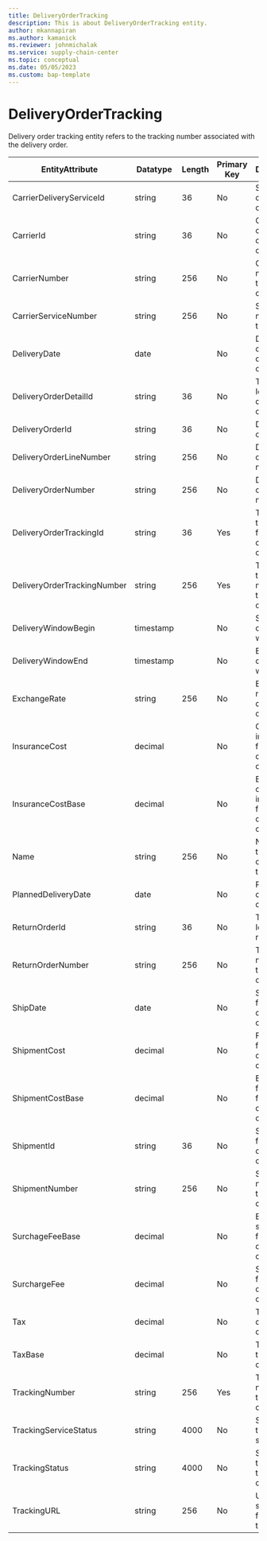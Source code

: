 ```yaml
---
title: DeliveryOrderTracking
description: This is about DeliveryOrderTracking entity.
author: mkannapiran
ms.author: kamanick
ms.reviewer: johnmichalak
ms.service: supply-chain-center
ms.topic: conceptual
ms.date: 05/05/2023
ms.custom: bap-template
---
```


# **DeliveryOrderTracking**

Delivery order tracking entity refers to the tracking number associated with the delivery order.


|	EntityAttribute	|	Datatype	|	Length	|	Primary Key	|	Description	|
|---------------|--------|------|----------|-----------|
|	CarrierDeliveryServiceId	|	string	|	36	|	No	|	Service Id of the carrier	|
|	CarrierId	|	string	|	36	|	No	|	Carrier Id of the delivery order	|
|	CarrierNumber	|	string	|	256	|	No	|	Carrier number for the delivery order 	|
|	CarrierServiceNumber	|	string	|	256	|	No	|	Service number of the carrier	|
|	DeliveryDate	|	date	|		|	No	|	Delivery date of the delivery order	|
|	DeliveryOrderDetailId	|	string	|	36	|	No	|	The unique Id of the delivery order line	|
|	DeliveryOrderId	|	string	|	36	|	No	|	Delivery order Id	|
|	DeliveryOrderLineNumber	|	string	|	256	|	No	|	Delivery order line number	|
|	DeliveryOrderNumber	|	string	|	256	|	No	|	Delivery order number	|
|	DeliveryOrderTrackingId	|	string	|	36	|	Yes	|	The unique tracking Id for the delivery order	|
|	DeliveryOrderTrackingNumber	|	string	|	256	|	Yes	|	The unique tracking number for the delivery order	|
|	DeliveryWindowBegin	|	timestamp	|		|	No	|	Start date of delivery window	|
|	DeliveryWindowEnd	|	timestamp	|		|	No	|	End date of delivery window	|
|	ExchangeRate	|	string	|	256	|	No	|	Exchange rate for this delivery order	|
|	InsuranceCost	|	decimal	|		|	No	|	Cost of insurance for the delivery order	|
|	InsuranceCostBase	|	decimal	|		|	No	|	Base cost of insurance for the delivery order	|
|	Name	|	string	|	256	|	No	|	Name of the delivery order tracking	|
|	PlannedDeliveryDate	|	date	|		|	No	|	Planned delivery date	|
|	ReturnOrderId	|	string	|	36	|	No	|	The unique Id of the return order	|
|	ReturnOrderNumber	|	string	|	256	|	No	|	The unique number of the return order	|
|	ShipDate	|	date	|		|	No	|	Ship date for the delivery order	|
|	ShipmentCost	|	decimal	|		|	No	|	Freight cost for the delivery order	|
|	ShipmentCostBase	|	decimal	|		|	No	|	Base freight cost for the delivery order	|
|	ShipmentId	|	string	|	36	|	No	|	Shipment Id for the delivery order	|
|	ShipmentNumber	|	string	|	256	|	No	|	Shipment number for the delivery order	|
|	SurchageFeeBase	|	decimal	|		|	No	|	Base surcharge fee for the delivery order	|
|	SurchargeFee	|	decimal	|		|	No	|	Surcharge fee for the delivery order	|
|	Tax	|	decimal	|		|	No	|	Tax for the delivery order	|
|	TaxBase	|	decimal	|		|	No	|	Tax base of the delivery order	|
|	TrackingNumber	|	string	|	256	|	Yes	|	Tracking number of the delivery order	|
|	TrackingServiceStatus	|	string	|	4000	|	No	|	Status of tracking service	|
|	TrackingStatus	|	string	|	4000	|	No	|	Status of tracking for the delivery order	|
|	TrackingURL	|	string	|	256	|	No	|	URL for shipment or freight tracking	|
